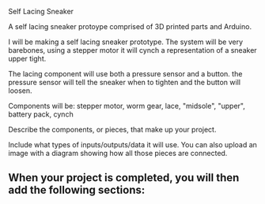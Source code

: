Self Lacing Sneaker

A self lacing sneaker protoype comprised of 3D printed parts and Arduino.

I will be making a self lacing sneaker prototype. The system will be very barebones, using a stepper motor it will cynch a representation of a sneaker upper tight.

The lacing component will use both a pressure sensor and a button. the pressure sensor will tell the sneaker when to tighten and the button will loosen.

Components will be: stepper motor, worm gear, lace, "midsole", "upper", battery pack, cynch

Describe the components, or pieces, that make up your project.

Include what types of inputs/outputs/data it will use. You can also upload an image with a diagram showing how all those pieces are connected.

## When your project is completed, you will then add the following sections:
